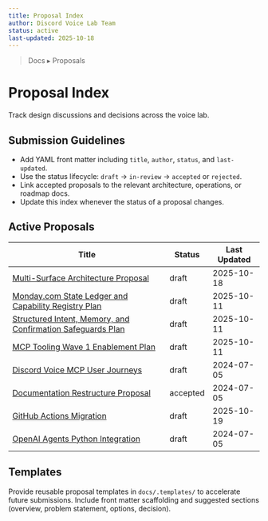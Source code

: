 ```yaml
---
title: Proposal Index
author: Discord Voice Lab Team
status: active
last-updated: 2025-10-18
---
```


<!-- markdownlint-disable-next-line MD041 -->
> Docs ▸ Proposals

# Proposal Index

Track design discussions and decisions across the voice lab.

## Submission Guidelines

-  Add YAML front matter including `title`, `author`, `status`, and `last-updated`.
-  Use the status lifecycle: `draft` → `in-review` → `accepted` or `rejected`.
-  Link accepted proposals to the relevant architecture, operations, or roadmap docs.
-  Update this index whenever the status of a proposal changes.

## Active Proposals

| Title | Status | Last Updated |
| --- | --- | --- |
| [Multi-Surface Architecture Proposal](multi-surface-architecture.md) | draft | 2025-10-18 |
| [Monday.com State Ledger and Capability Registry Plan](phase04-monday-state-ledger-capability-registry-plan.md) | draft | 2025-10-11 |
| [Structured Intent, Memory, and Confirmation Safeguards Plan](phase03-structured-intent-memory-confirmation-plan.md) | draft | 2025-10-11 |
| [MCP Tooling Wave 1 Enablement Plan](phase02-mcp-tooling-wave1-plan.md) | draft | 2025-10-11 |
| [Discord Voice MCP User Journeys](discord-voice-mcp-user-journeys.md) | draft | 2024-07-05 |
| [Documentation Restructure Proposal](documentation-restructure.md) | accepted | 2024-07-05 |
| [GitHub Actions Migration](github-actions-migration.md) | draft | 2025-10-19 |
| [OpenAI Agents Python Integration](openai-agents-python-integration.md) | draft | 2024-07-05 |

## Templates

Provide reusable proposal templates in `docs/.templates/` to accelerate future submissions. Include
front matter scaffolding and suggested sections (overview, problem statement, options, decision).
